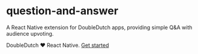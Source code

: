 # question-and-answer

A React Native extension for DoubleDutch apps, providing simple Q&A with audience upvoting.

DoubleDutch ❤️ React Native. [Get started](https://doubledutch.github.io/rn/)

